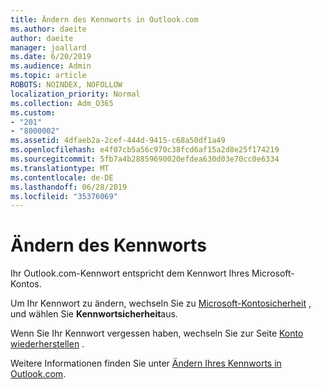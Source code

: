 ```yaml
---
title: Ändern des Kennworts in Outlook.com
ms.author: daeite
author: daeite
manager: joallard
ms.date: 6/20/2019
ms.audience: Admin
ms.topic: article
ROBOTS: NOINDEX, NOFOLLOW
localization_priority: Normal
ms.collection: Adm_O365
ms.custom:
- "201"
- "8000002"
ms.assetid: 4dfaeb2a-2cef-444d-9415-c68a50df1a49
ms.openlocfilehash: e4f07cb5a56c970c38fcd6af15a2d8e25f174219
ms.sourcegitcommit: 5fb7a4b28859690020efdea630d03e70cc0e6334
ms.translationtype: MT
ms.contentlocale: de-DE
ms.lasthandoff: 06/28/2019
ms.locfileid: "35376069"
---
```

# <a name="change-your-password"></a>Ändern des Kennworts

Ihr Outlook.com-Kennwort entspricht dem Kennwort Ihres Microsoft-Kontos.
  
Um Ihr Kennwort zu ändern, wechseln Sie zu [Microsoft-Kontosicherheit](https://go.microsoft.com/fwlink/p/?linkid=842325&amp;clcid=0x409) , und wählen Sie **Kennwortsicherheit**aus.
  
Wenn Sie Ihr Kennwort vergessen haben, wechseln Sie zur Seite [Konto wiederherstellen](https://go.microsoft.com/fwlink/p/?linkid=841909) .
  
Weitere Informationen finden Sie unter [Ändern Ihres Kennworts in Outlook.com](https://support.office.com/article/2138d690-811c-4545-b2f3-e4dbe80c9735?wt.mc_id=Office_Outlook_com_Alchemy).